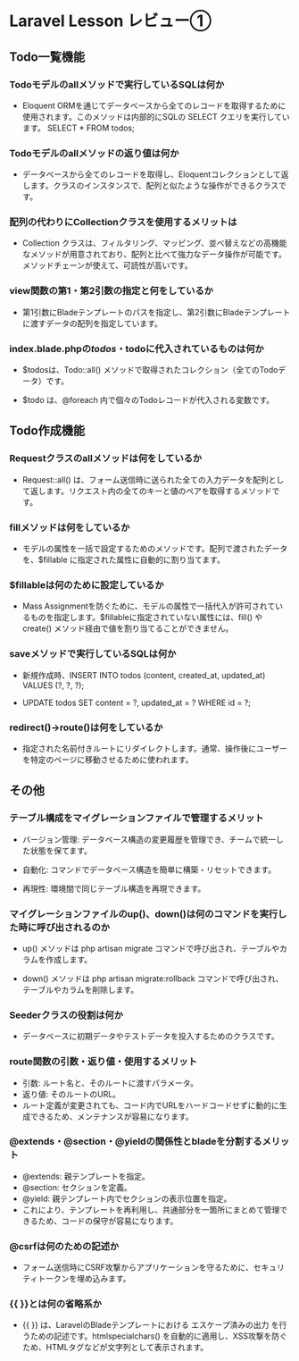 # Laravel Lesson レビュー①

## Todo一覧機能

### Todoモデルのallメソッドで実行しているSQLは何か
- Eloquent ORMを通じてデータベースから全てのレコードを取得するために使用されます。このメソッドは内部的にSQLの SELECT クエリを実行しています。 SELECT * FROM todos;


### Todoモデルのallメソッドの返り値は何か
- データベースから全てのレコードを取得し、Eloquentコレクションとして返します。クラスのインスタンスで、配列と似たような操作ができるクラスです。


### 配列の代わりにCollectionクラスを使用するメリットは
- Collection クラスは、フィルタリング、マッピング、並べ替えなどの高機能なメソッドが用意されており、配列と比べて強力なデータ操作が可能です。メソッドチェーンが使えて、可読性が高いです。

### view関数の第1・第2引数の指定と何をしているか
- 第1引数にBladeテンプレートのパスを指定し、第2引数にBladeテンプレートに渡すデータの配列を指定しています。


### index.blade.phpの$todos・$todoに代入されているものは何か
- $todosは、Todo::all() メソッドで取得されたコレクション（全てのTodoデータ）です。

- $todo は、@foreach 内で個々のTodoレコードが代入される変数です。


## Todo作成機能

### Requestクラスのallメソッドは何をしているか
- Request::all() は、フォーム送信時に送られた全ての入力データを配列として返します。リクエスト内の全てのキーと値のペアを取得するメソッドです。


### fillメソッドは何をしているか
- モデルの属性を一括で設定するためのメソッドです。配列で渡されたデータを、$fillable に指定された属性に自動的に割り当てます。


### $fillableは何のために設定しているか
- Mass Assignmentを防ぐために、モデルの属性で一括代入が許可されているものを指定します。$fillableに指定されていない属性には、fill() や create() メソッド経由で値を割り当てることができません。


### saveメソッドで実行しているSQLは何か
- 新規作成時、INSERT INTO todos (content, created_at, updated_at) VALUES (?, ?, ?);

- UPDATE todos SET content = ?, updated_at = ? WHERE id = ?;


### redirect()->route()は何をしているか
- 指定された名前付きルートにリダイレクトします。通常、操作後にユーザーを特定のページに移動させるために使われます。


## その他

### テーブル構成をマイグレーションファイルで管理するメリット
- バージョン管理: データベース構造の変更履歴を管理でき、チームで統一した状態を保てます。

- 自動化: コマンドでデータベース構造を簡単に構築・リセットできます。

- 再現性: 環境間で同じテーブル構造を再現できます。


### マイグレーションファイルのup()、down()は何のコマンドを実行した時に呼び出されるのか
- up() メソッドは php artisan migrate コマンドで呼び出され、テーブルやカラムを作成します。

- down() メソッドは php artisan migrate:rollback コマンドで呼び出され、テーブルやカラムを削除します。


### Seederクラスの役割は何か
- データベースに初期データやテストデータを投入するためのクラスです。


### route関数の引数・返り値・使用するメリット
- 引数: ルート名と、そのルートに渡すパラメータ。
- 返り値: そのルートのURL。
- ルート定義が変更されても、コード内でURLをハードコードせずに動的に生成できるため、メンテナンスが容易になります。


### @extends・@section・@yieldの関係性とbladeを分割するメリット
- @extends: 親テンプレートを指定。
- @section: セクションを定義。
- @yield: 親テンプレート内でセクションの表示位置を指定。
- これにより、テンプレートを再利用し、共通部分を一箇所にまとめて管理できるため、コードの保守が容易になります。


### @csrfは何のための記述か
- フォーム送信時にCSRF攻撃からアプリケーションを守るために、セキュリティトークンを埋め込みます。


### {{ }}とは何の省略系か
- {{ }} は、LaravelのBladeテンプレートにおける エスケープ済みの出力 を行うための記述です。htmlspecialchars() を自動的に適用し、XSS攻撃を防ぐため、HTMLタグなどが文字列として表示されます。

